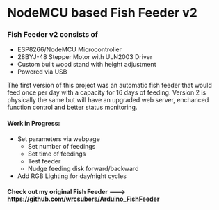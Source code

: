 # NodeMCU based Fish Feeder v2

### Fish Feeder v2 consists of
* ESP8266/NodeMCU Microcontroller
* 28BYJ-48 Stepper Motor with ULN2003 Driver
* Custom built wood stand with height adjustment
* Powered via USB

The first version of this project was an automatic fish feeder that would feed once per day with a capacity for 16 days of feeding.  Version 2 is physically the same but will have an upgraded web server, enchanced function control and better status monitoring.

#### Work in Progress:
* Set parameters via webpage
  * Set number of feedings
  * Set time of feedings
  * Test feeder
  * Nudge feeding disk forward/backward
* Add RGB Lighting for day/night cycles

#### Check out my original Fish Feeder ---> https://github.com/wrcsubers/Arduino_FishFeeder
